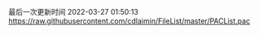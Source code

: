 最后一次更新时间 2022-03-27 01:50:13
https://raw.githubusercontent.com/cdlaimin/FileList/master/PACList.pac

